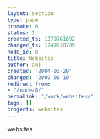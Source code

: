 ```yaml
---
layout: section
type: page
promote: 0
status: 1
created_ts: 1079761692
changed_ts: 1249918789
node_id: 8
title: Websites
author: anj
created: '2004-03-20'
changed: '2009-08-10'
redirect_from:
- "/node/8/"
permalink: "/work/websites/"
tags: []
projects: websites
---
```


websites
